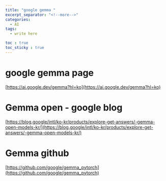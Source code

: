 ```yaml
---
title: "google gemma "
excerpt_separator: "<!--more-->"
categories:
  - AI
tags:
  - write here

toc : true
toc_sticky : true
---
```


# google gemma page 
[https://ai.google.dev/gemma?hl=ko](https://ai.google.dev/gemma?hl=ko)     

# Gemma open - google blog  
[https://blog.google/intl/ko-kr/products/explore-get-answers/-gemma-open-models-kr/](https://blog.google/intl/ko-kr/products/explore-get-answers/-gemma-open-models-kr/)    

# Gemma github
[https://github.com/google/gemma_pytorch](https://github.com/google/gemma_pytorch)    
